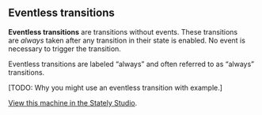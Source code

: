 ## Eventless transitions

**Eventless transitions** are transitions without events. These transitions are *always* taken after any transition in their state is enabled. No event is necessary to trigger the transition.

Eventless transitions are labeled “always” and often referred to as “always” transitions.

[TODO: Why you might use an eventless transition with example.]

[View this machine in the Stately Studio]().
